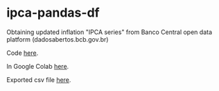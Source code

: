 # ipca-pandas-df
Obtaining updated inflation "IPCA series" from Banco Central open data platform (dadosabertos.bcb.gov.br)

Code [here](https://github.com/ferkrum/ipca-pandas-df/blob/main/code/prep/preprocessing.ipynb).

In Google Colab [here](https://colab.research.google.com/drive/19I-sXeeLueffOQ1dMjrPJ0Ro2o3XbOfx?usp=sharing).

Exported csv file [here](https://github.com/ferkrum/ipca-pandas-df/blob/main/code/prep/ipca.csv). 

